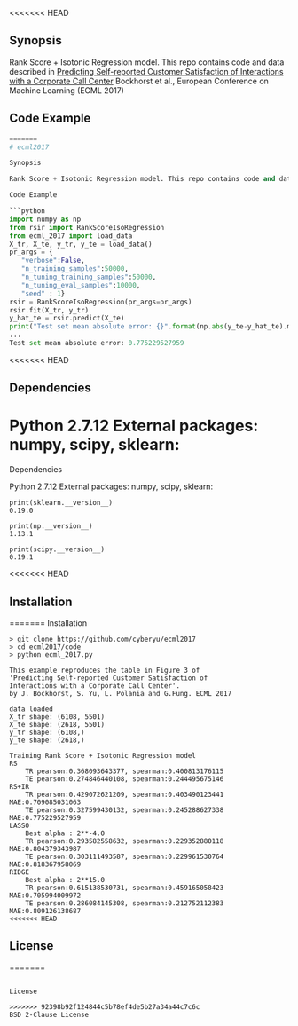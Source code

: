 <<<<<<< HEAD
## Synopsis
Rank Score + Isotonic Regression model. This repo contains code and data
described in 
[Predicting Self-reported Customer Satisfaction of Interactions with a 
Corporate Call Center](http://ecmlpkdd2017.ijs.si/papers/paperID598.pdf)
Bockhorst et al., European Conference on Machine Learning (ECML 2017)
 
## Code Example


```python
=======
# ecml2017

Synopsis

Rank Score + Isotonic Regression model. This repo contains code and data described in Predicting Self-reported Customer Satisfaction of Interactions with a Corporate Call Center Bockhorst et al., European Conference on Machine Learning (ECML 2017)

Code Example

```python
import numpy as np
from rsir import RankScoreIsoRegression
from ecml_2017 import load_data
X_tr, X_te, y_tr, y_te = load_data()
pr_args = { 
   "verbose":False,
   "n_training_samples":50000, 
   "n_tuning_training_samples":50000,
   "n_tuning_eval_samples":10000,
   "seed" : 1}
rsir = RankScoreIsoRegression(pr_args=pr_args)
rsir.fit(X_tr, y_tr)
y_hat_te = rsir.predict(X_te)
print("Test set mean absolute error: {}".format(np.abs(y_te-y_hat_te).mean()))
...
Test set mean absolute error: 0.775229527959
```
<<<<<<< HEAD
## Dependencies
Python 2.7.12
External packages: numpy, scipy, sklearn:
=======

Dependencies

Python 2.7.12 External packages: numpy, scipy, sklearn:

```
print(sklearn.__version__)
0.19.0

print(np.__version__)
1.13.1

print(scipy.__version__)
0.19.1
```

<<<<<<< HEAD
## Installation
=======
Installation


```
> git clone https://github.com/cyberyu/ecml2017
> cd ecml2017/code
> python ecml_2017.py

This example reproduces the table in Figure 3 of 
'Predicting Self-reported Customer Satisfaction of
Interactions with a Corporate Call Center'.
by J. Bockhorst, S. Yu, L. Polania and G.Fung. ECML 2017

data loaded
X_tr shape: (6108, 5501)
X_te shape: (2618, 5501)
y_tr shape: (6108,)
y_te shape: (2618,)

Training Rank Score + Isotonic Regression model
RS
    TR pearson:0.368093643377, spearman:0.400813176115
    TE pearson:0.274846440108, spearman:0.244495675146
RS+IR
    TR pearson:0.429072621209, spearman:0.403490123441 MAE:0.709085031063
    TE pearson:0.327599430132, spearman:0.245288627338 MAE:0.775229527959
LASSO
    Best alpha : 2**-4.0
    TR pearson:0.293582558632, spearman:0.229352880118 MAE:0.804379343987
    TE pearson:0.303111493587, spearman:0.229961530764 MAE:0.818367958069
RIDGE
    Best alpha : 2**15.0
    TR pearson:0.615138530731, spearman:0.459165058423 MAE:0.705994009972
    TE pearson:0.286084145308, spearman:0.212752112383 MAE:0.809126138687
<<<<<<< HEAD
```

## License
=======
    
```

License

>>>>>>> 92398b92f124844c5b78ef4de5b27a34a44c7c6c
BSD 2-Clause License
